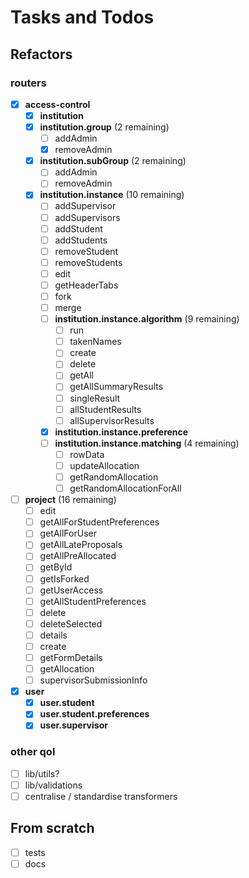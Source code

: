# Tasks and Todos

## Refactors

### routers

- [x] **access-control** <!-- ok -->
  - [x] **institution** <!-- ok -->
  - [x] **institution.group** (2 remaining)
    - [ ] addAdmin <!-- todo -->
    - [x] removeAdmin <!-- todo -->
  - [x] **institution.subGroup** (2 remaining)
    - [ ] addAdmin <!-- todo -->
    - [ ] removeAdmin <!-- todo -->
  - [x] **institution.instance** (10 remaining)
    - [ ] addSupervisor <!-- pin -->
    - [ ] addSupervisors <!-- pin -->
    - [ ] addStudent <!-- pin -->
    - [ ] addStudents <!-- pin -->
    - [ ] removeStudent <!-- pin -->
    - [ ] removeStudents <!-- pin -->
    - [ ] edit <!-- pin -->
    - [ ] getHeaderTabs <!-- pin -->
    - [ ] fork <!-- pin -->
    - [ ] merge <!-- pin -->
    - [ ] **institution.instance.algorithm** (9 remaining)
      - [ ] run
      - [ ] takenNames
      - [ ] create
      - [ ] delete
      - [ ] getAll
      - [ ] getAllSummaryResults
      - [ ] singleResult
      - [ ] allStudentResults
      - [ ] allSupervisorResults
    - [x] **institution.instance.preference** <!-- ok -->
    - [ ] **institution.instance.matching** (4 remaining)
      - [ ] rowData <!-- todo -->
      - [ ] updateAllocation <!-- todo -->
      - [ ] getRandomAllocation <!-- pin -->
      - [ ] getRandomAllocationForAll <!-- pin -->
- [ ] **project** (16 remaining)
  - [ ] edit
  - [ ] getAllForStudentPreferences
  - [ ] getAllForUser
  - [ ] getAllLateProposals
  - [ ] getAllPreAllocated
  - [ ] getById
  - [ ] getIsForked
  - [ ] getUserAccess
  - [ ] getAllStudentPreferences
  - [ ] delete
  - [ ] deleteSelected
  - [ ] details
  - [ ] create
  - [ ] getFormDetails
  - [ ] getAllocation
  - [ ] supervisorSubmissionInfo
- [x] **user** <!-- ok -->
  - [x] **user.student** <!-- ok -->
  - [x] **user.student.preferences** <!-- ok -->
  - [x] **user.supervisor** <!-- ok -->

### other qol

- [ ] lib/utils?
- [ ] lib/validations
- [ ] centralise / standardise transformers

## From scratch

<!-- important but not urgent -->

- [ ] tests
- [ ] docs
